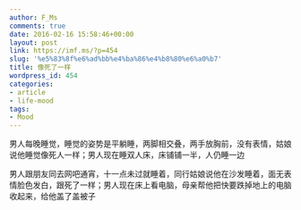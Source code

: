 ```yaml
---
author: F_Ms
comments: true
date: 2016-02-16 15:58:46+00:00
layout: post
link: https://imf.ms/?p=454
slug: '%e5%83%8f%e6%ad%bb%e4%ba%86%e4%b8%80%e6%a0%b7'
title: 像死了一样
wordpress_id: 454
categories:
- article
- life-mood
tags:
- Mood
---
```


男人每晚睡觉，睡觉的姿势是平躺睡，两脚相交叠，两手放胸前，没有表情，姑娘说他睡觉像死人一样；男人现在睡双人床，床铺铺一半，人仍睡一边

男人跟朋友同去网吧通宵，十一点未过就睡着，同行姑娘说他在沙发睡着，面无表情脸色发白，跟死了一样；男人现在床上看电脑，母亲帮他把快要跌掉地上的电脑收起来，给他盖了盖被子
